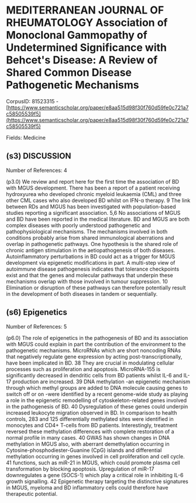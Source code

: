 # MEDITERRANEAN JOURNAL OF RHEUMATOLOGY Association of Monoclonal Gammopathy of Undetermined Significance with Behcet's Disease: A Review of Shared Common Disease Pathogenetic Mechanisms

CorpusID: 81523315 - [https://www.semanticscholar.org/paper/e8aa515d98f30f760d59fe0c721a7c58505539f5](https://www.semanticscholar.org/paper/e8aa515d98f30f760d59fe0c721a7c58505539f5)

Fields: Medicine

## (s3) DISCUSSION
Number of References: 4

(p3.0) We review and report here for the first time the association of BD with MGUS development. There has been a report of a patient receiving hydroxyurea who developed chronic myeloid leukaemia (CML) and three other CML cases who also developed BD whilst on IFN-α therapy. 9 The link between RDs and MGUS has been investigated with population-based studies reporting a significant association. 5,6 No associations of MGUS and BD have been reported in the medical literature. BD and MGUS are both complex diseases with poorly understood pathogenetic and pathophysiological mechanisms. The mechanisms involved in both conditions probably arise from shared immunological aberrations and overlap in pathogenetic pathways. One hypothesis is the shared role of chronic antigen stimulation in the aetiopathogenesis of both diseases. Autoinflammatory perturbations in BD could act as a trigger for MGUS development via epigenetic modifications in part. A multi-step view of autoimmune disease pathogenesis indicates that tolerance checkpoints exist and that the genes and molecular pathways that underpin these mechanisms overlap with those involved in tumour suppression. 10 Elimination or disruption of these pathways can therefore potentially result in the development of both diseases in tandem or sequentially.
## (s6) Epigenetics
Number of References: 5

(p6.0) The role of epigenetics in the pathogenesis of BD and its association with MGUS could explain in part the contribution of the environment to the pathogenetic mechanisms. MicroRNAs which are short noncoding RNAs that negatively regulate gene expression by acting post-transcriptionally, have been implicated in BD. 38 They are crucial in modulating cellular processes such as proliferation and apoptosis. MicroRNA-155 is significantly decreased in dendritic cells from BD patients whilst IL-6 and IL-17 production are increased. 39 DNA methylation -an epigenetic mechanism through which methyl groups are added to DNA molecule causing genes to switch off or on -were identified by a recent genome-wide study as playing a role in the epigenetic remodelling of cytoskeleton-related genes involved in the pathogenesis of BD. 40 Dysregulation of these genes could underpin increased leukocyte migration observed in BD. In comparison to health controls, 283 and 125 differentially methylated sites were identified in monocytes and CD4+ T-cells from BD patients. Interestingly, treatment reversed these methylation differences with complete restoration of a normal profile in many cases. 40 GWAS has shown changes in DNA methylation in MGUS also, with aberrant demethylation occurring in Cytosine-phosphodiester-Guanine (CpG) islands and differential methylation occurring in genes involved in cell proliferation and cell cycle. 41  functions, such as miR-21 in MGUS, which could promote plasma cell transformation by blocking apoptosis. Upregulation of miR-17 downregulates a gene (SOCS-1) which play a critical role in inhibiting IL-6 growth signalling. 42 Epigenetic therapy targeting the distinctive signatures in MGUS, myeloma and BD inflammatory cells could therefore have therapeutic potential.
